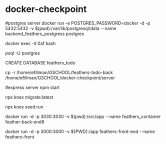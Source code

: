 # docker-checkpoint


#postgres server
docker run -e POSTGRES_PASSWORD=docker -d -p 5432:5432 -v $(pwd):/var/lib/postgresql/data --name backend_feathers_postgress  postgres

docker exec -it 0af bash

psql -U postgres



CREATE DATABASE feathers_todo


cp -r /home/efillman/GSCHOOL/feathers-todo-back /home/efillman/GSCHOOL/docker-checkpoint/server


#express server
npm start

npx knex migrate:latest

npx knex seed:run




docker run -d -p 3030:3030 -v $(pwd):/src/app --name feathers_container  feather-back-end8

docker run -d -p 3000:3000 -v ${PWD}:/app feathers-front-end --name feathers-front
